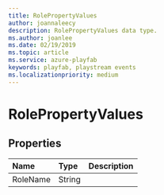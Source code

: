 ```yaml
---
title: RolePropertyValues
author: joannaleecy
description: RolePropertyValues data type.
ms.author: joanlee
ms.date: 02/19/2019
ms.topic: article
ms.service: azure-playfab
keywords: playfab, playstream events
ms.localizationpriority: medium
---
```


# RolePropertyValues

## Properties

|Name|Type|Description|
| :--------------------|:-------------------|:----------------------|
|RoleName|String||
